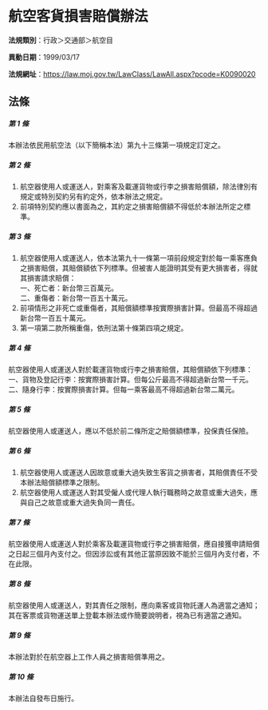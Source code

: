 # 航空客貨損害賠償辦法

**法規類別**：行政＞交通部＞航空目

**異動日期**：1999/03/17  

**法規網址**：https://law.moj.gov.tw/LawClass/LawAll.aspx?pcode=K0090020





## 法條
##### 第 1 條
本辦法依民用航空法（以下簡稱本法）第九十三條第一項規定訂定之。

##### 第 2 條
1. 航空器使用人或運送人，對乘客及載運貨物或行李之損害賠償額，除法律別有規定或特別契約另有約定外，依本辦法之規定。
1. 前項特別契約應以書面為之，其約定之損害賠償額不得低於本辦法所定之標準。

##### 第 3 條
1. 航空器使用人或運送人，依本法第九十一條第一項前段規定對於每一乘客應負之損害賠償，其賠償額依下列標準。但被害人能證明其受有更大損害者，得就其損害請求賠償：  
一、死亡者：新台幣三百萬元。  
二、重傷者：新台幣一百五十萬元。
1. 前項情形之非死亡或重傷者，其賠償額標準按實際損害計算。但最高不得超過新台幣一百五十萬元。
1. 第一項第二款所稱重傷，依刑法第十條第四項之規定。

##### 第 4 條
航空器使用人或運送人對於載運貨物或行李之損害賠償，其賠償額依下列標準：  
一、貨物及登記行李：按實際損害計算。但每公斤最高不得超過新台幣一千元。  
二、隨身行李：按實際損害計算。但每一乘客最高不得超過新台幣二萬元。

##### 第 5 條
航空器使用人或運送人，應以不低於前二條所定之賠償額標準，投保責任保險。

##### 第 6 條
1. 航空器使用人或運送人因故意或重大過失致生客貨之損害者，其賠償責任不受本辦法賠償額標準之限制。
1. 航空器使用人或運送人對其受僱人或代理人執行職務時之故意或重大過失，應與自己之故意或重大過失負同一責任。

##### 第 7 條
航空器使用人或運送人對於乘客及載運貨物或行李之損害賠償，應自接獲申請賠償之日起三個月內支付之。但因涉訟或有其他正當原因致不能於三個月內支付者，不在此限。

##### 第 8 條
航空器使用人或運送人，對其責任之限制，應向乘客或貨物託運人為適當之通知；其在客票或貨物運送單上登載本辦法或作簡要說明者，視為已有適當之通知。

##### 第 9 條
本辦法對於在航空器上工作人員之損害賠償準用之。

##### 第 10 條
本辦法自發布日施行。


